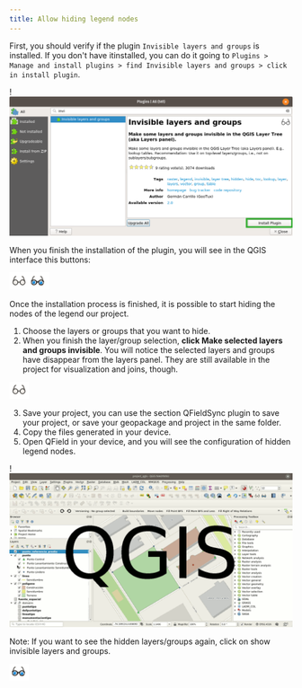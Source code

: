```yaml
---
title: Allow hiding legend nodes
---
```


First, you should verify if the plugin `Invisible layers and
groups` is installed. If you don't have itinstalled, you can do it going
to `Plugins > Manage and install plugins > find Invisible layers and
groups > click in install plugin`.

!![](../assets/images/install_plugin.png)

When you finish the installation of the plugin, you will see in the QGIS
interface this buttons:

![](../assets/images/plugin_invisible_layers.png)

Once the installation process is finished, it is possible to start
hiding the nodes of the legend our project.

1.  Choose the layers or groups that you want to hide.
2.  When you finish the layer/group selection, **click Make selected
    layers and groups invisible**. You will notice the selected layers
    and groups have disappear from the layers panel. They are still
    available in the project for visualization and joins, though.

![](../assets/images/plugin_invisible_layers_hide.png)

3.  Save your project, you can use the section QFieldSync plugin to save
    your project, or save your geopackage and project in the same
    folder.
4.  Copy the files generated in your device.
5.  Open QField in your device, and you will see the configuration of
    hidden legend nodes.

!![](../assets/images/process_hide_and_show_layers.gif)

Note: If you want to see the hidden layers/groups again, click on show
invisible layers and groups.

![](../assets/images/plugin_invisible_layers_show.png)

